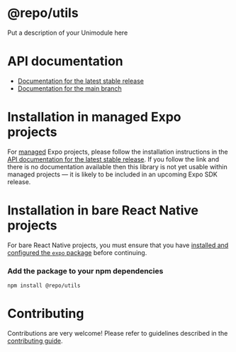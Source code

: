 # @repo/utils

Put a description of your Unimodule here

# API documentation

- [Documentation for the latest stable release](https://docs.expo.dev/versions/latest/sdk/@repo/utils/)
- [Documentation for the main branch](https://docs.expo.dev/versions/unversioned/sdk/@repo/utils/)

# Installation in managed Expo projects

For [managed](https://docs.expo.dev/archive/managed-vs-bare/) Expo projects, please follow the installation instructions in the [API documentation for the latest stable release](#api-documentation). If you follow the link and there is no documentation available then this library is not yet usable within managed projects &mdash; it is likely to be included in an upcoming Expo SDK release.

# Installation in bare React Native projects

For bare React Native projects, you must ensure that you have [installed and configured the `expo` package](https://docs.expo.dev/bare/installing-expo-modules/) before continuing.

### Add the package to your npm dependencies

```
npm install @repo/utils
```




# Contributing

Contributions are very welcome! Please refer to guidelines described in the [contributing guide]( https://github.com/expo/expo#contributing).
